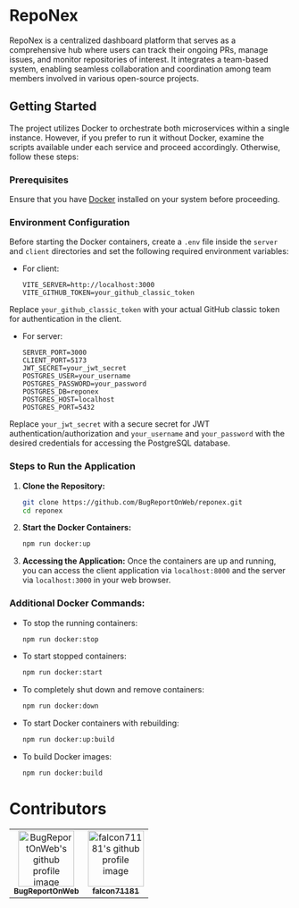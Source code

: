 # RepoNex

RepoNex is a centralized dashboard platform that serves as a comprehensive hub where users can track their ongoing PRs, manage issues, and monitor repositories of interest. It integrates a team-based system, enabling seamless collaboration and coordination among team members involved in various open-source projects.

## Getting Started

The project utilizes Docker to orchestrate both microservices within a single instance. However, if you prefer to run it without Docker, examine the scripts available under each service and proceed accordingly. Otherwise, follow these steps:

### Prerequisites

Ensure that you have [Docker](https://www.docker.com/get-started) installed on your system before proceeding.

### Environment Configuration

Before starting the Docker containers, create a `.env` file inside the `server` and `client` directories and set the following required environment variables:

- For client:
    ```env
    VITE_SERVER=http://localhost:3000
    VITE_GITHUB_TOKEN=your_github_classic_token
    ```

Replace `your_github_classic_token` with your actual GitHub classic token for authentication in the client.

- For server:
    ```env
    SERVER_PORT=3000
    CLIENT_PORT=5173
    JWT_SECRET=your_jwt_secret
    POSTGRES_USER=your_username
    POSTGRES_PASSWORD=your_password
    POSTGRES_DB=reponex
    POSTGRES_HOST=localhost
    POSTGRES_PORT=5432
    ```

Replace `your_jwt_secret` with a secure secret for JWT authentication/authorization and `your_username` and `your_password` with the desired credentials for accessing the PostgreSQL database.

### Steps to Run the Application

1. **Clone the Repository:**
    ```bash
    git clone https://github.com/BugReportOnWeb/reponex.git
    cd reponex
    ```

3. **Start the Docker Containers:**
    ```bash
    npm run docker:up
    ```

4. **Accessing the Application:**
    Once the containers are up and running, you can access the client application via `localhost:8000` and the server via `localhost:3000` in your web browser.

### Additional Docker Commands:

- To stop the running containers:
    ```bash
    npm run docker:stop
    ```

- To start stopped containers:
    ```bash
    npm run docker:start
    ```

- To completely shut down and remove containers:
    ```bash
    npm run docker:down
    ```

- To start Docker containers with rebuilding:
    ```bash
    npm run docker:up:build
    ```

- To build Docker images:
    ```bash
    npm run docker:build
    ```

# Contributors

<table>
    <tr>
        <td align="center">
            <a href="https://github.com/BugReportOnWeb">
                <img src="https://avatars.githubusercontent.com/u/96491001?v=4" width="100" alt="BugReportOnWeb's github profile image" /><br /><sub><b>BugReportOnWeb</b></sub>
            </a>
        </td>
        <td align="center">
            <a href="https://github.com/falcon71181">
                <img src="https://avatars.githubusercontent.com/u/48170773?v=4" width="100" alt="falcon71181's github profile image" /><br /><sub><b>falcon71181</b></sub>
            </a>
        </td>
    </tr>
</table>
